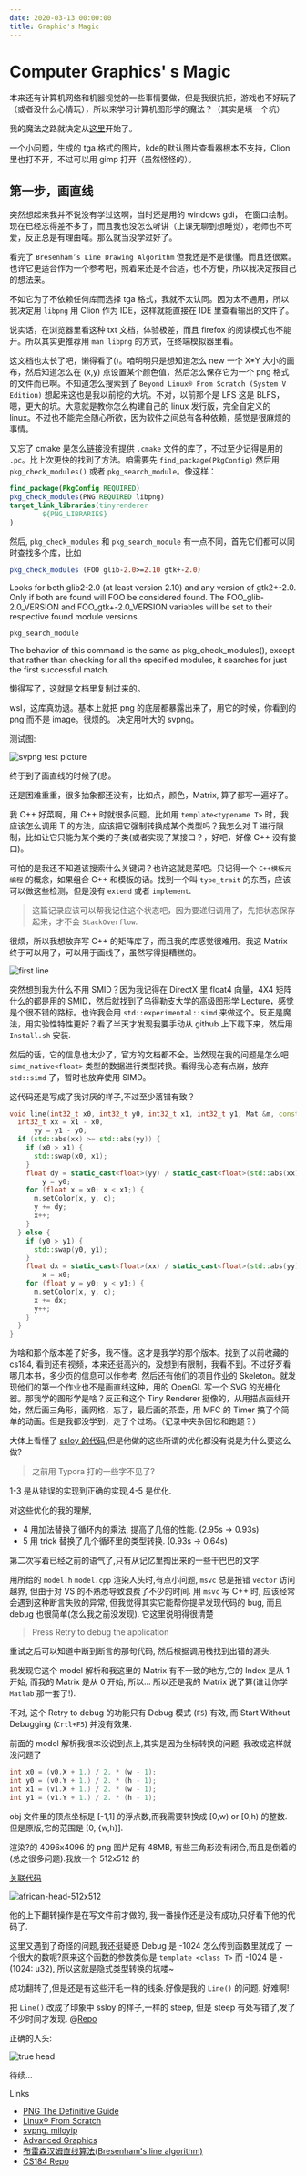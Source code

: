 ```yaml
---
date: 2020-03-13 00:00:00
title: Graphic's Magic
---
```


# Computer Graphics' s Magic

 本来还有计算机网络和机器视觉的一些事情要做，但是我很抗拒，游戏也不好玩了（或者没什么心情玩），所以来学习计算机图形学的魔法？（其实是填一个坑）

我的魔法之路就决定从[这里](https://github.com/ssloy/tinyrenderer/wiki/Lesson-0-getting-started)开始了。

一个小问题，生成的 tga 格式的图片，kde的默认图片查看器根本不支持，Clion 里也打不开，不过可以用 gimp 打开（虽然怪怪的）。

## 第一步，画直线

突然想起来我并不说没有学过这啊，当时还是用的 windows gdi， 在窗口绘制。现在已经忘得差不多了，而且我也没怎么听讲（上课无聊到想睡觉），老师也不可爱，反正总是有理由喏。那么就当没学过好了。

看完了 `Bresenham’s Line Drawing Algorithm` 但我还是不是很懂。而且还很累。也许它更适合作为一个参考吧，照着来还是不合适，也不方便，所以我决定按自己的想法来。

不如它为了不依赖任何库而选择 tga 格式，我就不太认同。因为太不通用，所以我决定用 `libpng` 用 Clion 作为 IDE，这样就能直接在 IDE 里查看输出的文件了。

说实话，在浏览器里看这种 txt 文档，体验极差，而且 firefox 的阅读模式也不能开。所以其实更推荐用 `man libpng` 的方式，在终端模拟器里看。

这文档也太长了吧，懒得看了()。咱明明只是想知道怎么 new 一个 X*Y 大小的画布，然后知道怎么在 (x,y) 点设置某个颜色值，然后怎么保存它为一个 png 格式的文件而已啊。不知道怎么搜索到了 `Beyond Linux® From Scratch (System V Edition)` 想起来这也是我以前挖的大坑。不对，以前那个是 LFS 这是 BLFS，嗯，更大的坑。大意就是教你怎么构建自己的 linux 发行版，完全自定义的 linux。不过也不能完全随心所欲，因为软件之间总有各种依赖，感觉是很麻烦的事情。

又忘了 cmake 是怎么链接没有提供 `.cmake` 文件的库了，不过至少记得是用的 `.pc`。比上次更快的找到了方法。咱需要先 `find_package(PkgConfig)` 然后用 `pkg_check_modules()` 或者 `pkg_search_module`。像这样：

```cmake
find_package(PkgConfig REQUIRED)
pkg_check_modules(PNG REQUIRED libpng)
target_link_libraries(tinyrenderer
        ${PNG_LIBRARIES}
)
```
然后, `pkg_check_modules` 和 `pkg_search_module` 有一点不同，首先它们都可以同时查找多个库，比如 

```cmake
pkg_check_modules (FOO glib-2.0>=2.10 gtk+-2.0)
```

Looks for both glib2-2.0 (at least version 2.10) and any version of gtk2+-2.0. Only if both are found will FOO be considered found. The FOO_glib-2.0_VERSION and FOO_gtk+-2.0_VERSION variables will be set to their respective found module versions.

`pkg_search_module`

The behavior of this command is the same as pkg_check_modules(), except that rather than checking for all the specified modules, it searches for just the first successful match.

懒得写了，这就是文档里复制过来的。

wsl，这库真劝退。基本上就把 png 的底层都暴露出来了，用它的时候，你看到的 png 而不是 image。很烦的。
决定用叶大的 svpng。

测试图:

![svpng test picture](https://raw.githubusercontent.com/iovw/image-storage/master/svpng-out.webp)

终于到了画直线的时候了(悲。

还是困难重重，很多抽象都还没有，比如点，颜色，Matrix, 算了都写一遍好了。

我 C++ 好菜啊，用 C++ 时就很多问题。比如用 `template<typename T>` 时，我应该怎么调用 T 的方法，应该把它强制转换成某个类型吗？我怎么对 T 进行限制，比如让它只能为某个类的子类(或者实现了某接口？，好吧，好像 C++ 没有接口)。

可怕的是我还不知道该搜索什么关键词？也许这就是菜吧。只记得一个 `C++模板元编程` 的概念，如果组合 C++ 和模板的话。找到一个叫 `type_trait` 的东西，应该可以做这些检测，但是没有 `extend` 或者 `implement`. 

> 这篇记录应该可以帮我记住这个状态吧，因为要递归调用了，先把状态保存起来，才不会 `StackOverflow`.


很烦，所以我想放弃写 C++ 的矩阵库了，而且我的库感觉很难用。我这 Matrix 终于可以用了，可以用于画线了，虽然写得挺糟糕的。

![first line](https://raw.githubusercontent.com/iovw/image-storage/master/first-line.webp)

突然想到我为什么不用 SMID？因为我记得在 DirectX 里 float4 向量，4X4 矩阵什么的都是用的 SMID，然后就找到了乌得勒支大学的高级图形学 Lecture，感觉是个很不错的路标。也许我会用 `std::experimental::simd` 来做这个。反正是魔法，用实验性特性更好？看了半天才发现我要手动从 github 上下载下来，然后用 `Install.sh` 安装.

然后的话，它的信息也太少了，官方的文档都不全。当然现在我的问题是怎么吧 `simd_native<float>` 类型的数据进行类型转换。看得我心态有点崩，放弃 `std::simd` 了，暂时也放弃使用 SIMD。

这代码还是写成了我讨厌的样子,不过至少落错有致？

```cpp
void line(int32_t x0, int32_t y0, int32_t x1, int32_t y1, Mat &m, const RGB &c) {
  int32_t xx = x1 - x0,
	  yy = y1 - y0;
  if (std::abs(xx) >= std::abs(yy)) {
	if (x0 > x1) {
	  std::swap(x0, x1);
	}
	float dy = static_cast<float>(yy) / static_cast<float>(std::abs(xx)),
		y = y0;
	for (float x = x0; x < x1;) {
	  m.setColor(x, y, c);
	  y += dy;
	  x++;
	}
  } else {
	if (y0 > y1) {
	  std::swap(y0, y1);
	}
	float dx = static_cast<float>(xx) / static_cast<float>(std::abs(yy)),
		x = x0;
	for (float y = y0; y < y1;) {
	  m.setColor(x, y, c);
	  x += dx;
	  y++;
	}
  }
}
```

为啥和那个版本差了好多，我不懂。这才是我学的那个版本。找到了以前收藏的 cs184, 看到还有视频，本来还挺高兴的，没想到有限制，我看不到。不过好歹看哪几本书，多少页的信息可以作参考, 然后还有他们的项目作业的 Skeleton。就发现他们的第一个作业也不是画直线这种，用的 OpenGL 写一个 SVG 的光栅化器。那我学的图形学是啥？反正和这个 Tiny Renderer 挺像的，从用描点画线开始，然后画三角形，画网格，忘了，最后画的茶壶，用 MFC 的 Timer 搞了个简单的动画。但是我都没学到，走了个过场。（记录中夹杂回忆和跑题？）

大体上看懂了 [ssloy 的代码](https://github.com/ssloy/tinyrenderer/wiki/Lesson-1-Bresenham%E2%80%99s-Line-Drawing-Algorithm),但是他做的这些所谓的优化都没有说是为什么要这么做?

> 之前用 Typora 打的一些字不见了?

1-3 是从错误的实现到正确的实现,4-5 是优化.

对这些优化的我的理解,

- 4 用加法替换了循环内的乘法, 提高了几倍的性能. (2.95s -> 0.93s)
- 5 用 trick 替换了几个循环里的类型转换. (0.93s -> 0.64s)

第二次写着已经之前的语气了,只有从记忆里掏出来的一些干巴巴的文字.

用所给的 `model.h` `model.cpp` 渲染人头时,有点小问题, `msvc` 总是报错 `vector` 访问越界, 但由于对 VS 的不熟悉导致浪费了不少的时间. 用 `msvc`  写 C++ 时, 应该经常会遇到这种断言失败的异常, 但我觉得其实它能帮你提早发现代码的 bug, 而且 debug 也很简单(怎么我之前没发现). 它这里说明得很清楚

> Press Retry to debug the application

重试之后可以知道中断到断言的那句代码, 然后根据调用栈找到出错的源头.

我发现它这个 model 解析和我这里的 Matrix 有不一致的地方,它的 Index 是从 1 开始, 而我的 Matrix 是从 0 开始, 所以... 所以还是我的 Matrix 说了算(谁让你学 `Matlab` 那一套了!).

不对, 这个 Retry to debug 的功能只有 Debug 模式 (`F5`) 有效, 而 Start Without Debugging (`Crtl+F5`) 并没有效果.

前面的 model 解析我根本没说到点上,其实是因为坐标转换的问题, 我改成这样就没问题了

```cpp
int x0 = (v0.X + 1.) / 2. * (w - 1);
int y0 = (v0.Y + 1.) / 2. * (h - 1);
int x1 = (v1.X + 1.) / 2. * (w - 1);
int y1 = (v1.Y + 1.) / 2. * (h - 1);
```

obj 文件里的顶点坐标是 [-1,1] 的浮点数,而我需要转换成 [0,w) or [0,h) 的整数. 但是原版,它的范围是 [0, {w,h}].

渲染?的 4096x4096 的 png 图片足有 48MB, 有些三角形没有闭合,而且是倒着的(总之很多问题).我放一个 512x512 的

[关联代码](https://github.com/iovw/tiny-renderer/tree/5f816afb50acbb77cf0c7249d830b70119c3d689) 

![african-head-512x512](https://raw.githubusercontent.com/iovw/image-storage/master/african-head-512x512.webp)

他的上下翻转操作是在写文件前才做的, 我一番操作还是没有成功,只好看下他的代码了.

这里又遇到了奇怪的问题,我还挺疑惑 Debug 是 -1024 怎么传到函数里就成了 一个很大的数呢?原来这个函数的参数类似是 `template <class T>` 而 -1024 是 -(1024: u32), 所以这就是隐式类型转换的坑喽~

成功翻转了,但是还是有这些汗毛一样的线条.好像是我的 `Line()` 的问题. 好难啊!

把 `Line()` 改成了印象中 ssloy 的样子,一样的 steep, 但是 steep 有处写错了,发了不少时间才发现. @[Repo](https://github.com/iovw/tiny-renderer/tree/f8c0d4863745883e05398b3dfb60b15e918134d2)

 正确的人头:

![true head](https://raw.githubusercontent.com/iovw/image-storage/master/african-head-1024-true.webp)

待续...

Links

- [PNG The Definitive Guide](http://www.libpng.org/pub/png/book/)
- [Linux® From Scratch](http://www.linuxfromscratch.org/)
- [svpng. miloyip](https://github.com/miloyip/svpng)
- [Advanced Graphics](http://www.cs.uu.nl/docs/vakken/magr)
- [布雷森汉姆直线算法(Bresenham's line algorithm)](https://zh.wikipedia.org/wiki/%E5%B8%83%E9%9B%B7%E6%A3%AE%E6%BC%A2%E5%A7%86%E7%9B%B4%E7%B7%9A%E6%BC%94%E7%AE%97%E6%B3%95)
- [CS184 Repo](https://github.com/cal-cs184)
